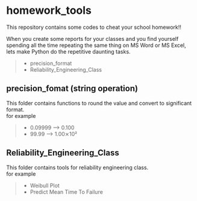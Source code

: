 # homework_tools
This repository contains some codes to cheat your school homework!!

When you create some reports for your classes and you find yourself spending all the time repeating the same thing on MS Word or MS Excel, lets make Python do the repetitive daunting tasks.

>- precision_format
>- Reliability_Engineering_Class

## precision_fomat (string operation)

This folder contains functions to round the value and convert to significant format.\
for example
>- 0.09999 --> 0.100
>- 99.99   --> 1.00⨯10²


## Reliability_Engineering_Class

This folder contains tools for reliability engineering class.\
for example
>- Weibull Plot
>- Predict Mean Time To Failure
